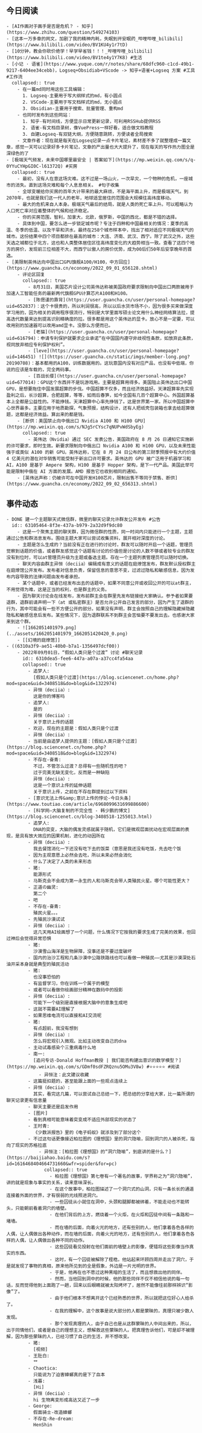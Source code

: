 ## 今日阅读
	- [AI作画对于画手是否是危机？ - 知乎](https://www.zhihu.com/question/549274103)
	- [这本一万多章的网文，加剧了我的精神内耗，失眠到开安眠药_哔哩哔哩_bilibili](https://www.bilibili.com/video/BV1KU4y1r7tD)
	- [10分钟，教会你砍价绝学！早学早省钱！！！_哔哩哔哩_bilibili](https://www.bilibili.com/video/BV1te4y1Y7K8) #生活
	- [小记 · 语雀](https://www.yuque.com/r/notes/share/68dfc960-c1cd-49b1-9217-6404ee34cebb)，Logseq+Obsidiab+VScode -> 知乎+语雀+Logseq 方案 #工具 #工作流
	  collapsed:: true
		- 在一篇md同时用这些工具编辑：
		  1. Logseq-主要用于写大纲样式的md，有小圆点
		  2. VSCode-主要用于写文档样式的md，无小圆点
		  3. Obsidian-主要用于搜索、批量管理、重构md
		- 也同时发布到这些网站：
		  1. 知乎-有时间线，方便显示日常更新记录，可利用RSSHub提供RSS
		  2. 语雀-有文档目录树，像VuePress一样好看，适合做文档教程
		  3. 自建Logseq-有双链大纲，方便随意跳转，方便读者全局搜索
		- 文章作者：现在就是每天在Logseq记录一点卡片笔记，素材差不多了就整理成一篇文章，感觉一天可以记录好多卡片笔记，文章的产出量也大大提升了，现在每天的写作热力图全是深绿色的了
	- [极端天气频发，未来中国哪里最安全 | 答案如下](https://mp.weixin.qq.com/s/q-0YYuCYHpGI0C-l61372Q) #买房
	  collapsed:: true
		- 最初，没有人在意这场灾难。这不过是一场山火，一次旱灾，一个物种的危机，一座城市的消失。直到这场灾难和每个人息息相关。 #句子收集
		- 全球变暖给你买房的百年大计带来的最大麻烦，不是海平面上升，而是极端天气。到2070年，也就是我们这一代人的老年，地球适宜居住的范围会大规模往高纬度移动。
		- 最大的危机来自人本身。极端天气最后的结局，就是人类的死亡率上升。可以粗略认为人口死亡率对应着整体的气候和经济稳定。
		- 你的买房范围，智利，加拿大，北欧，俄罗斯，中国的西北，都是不错的选择。
		- 具体到中国，要怎么进一步锁定城市呢？专注于四种和中国最相关的情况：夏季的高温、冬季的低温、以及干旱和洪水，最终在258个城市样本中，找出了相对适应不同极端天气的城市。这份结果中四个项目都排在最高的城市：大连、济南、武汉、西宁。除了武汉之外，这些天选之城都位于北方，这也和人类整体居住区往高纬度变化的大趋势相当一致。查看了这四个地方的房价，发现前三位相差不大，而西宁以傲人的房价优势，成为00后们50年后安享晚年的首选。
	- [美限制英伟达向中国出口GPU旗舰A100/H100，中方回应](https://www.guancha.cn/economy/2022_09_01_656128.shtml)
		- 评论区回复
		  collapsed:: true
			- 8月31日，美国芯片设计公司英伟达称被美国政府要求限制向中国出口两款被用于加速人工智能任务的最新两代旗舰GPU计算芯片A100和H100。
			- [陈偲谨的靠背](https://user.guancha.cn/user/personal-homepage?uid=652837)：这个卡很贵的，所以利润很高，所以以后水货市场不小，因为很多买来做深度学习用的，因为相关的调用程序很流行，特别是大学里面写硕士论文用什么神经网络算法拉，提高迭代数量来达到提高识别精确度的拉。很多都是用这个英伟达的显卡。放心不是一定要，可以改用别的加速器可以改用amd显卡。没那么方便而已。
			- [老猫](https://user.guancha.cn/user/personal-homepage?uid=616794)：申请专利保护就要求企业承诺“在中国国内遵守非歧视性条款，如放弃此条款，视同放弃相应专利保护权利”。
			- [leve](https://user.guancha.cn/user/personal-homepage?uid=146451) ![](https://user.guancha.cn/static/imgs/member-long.png?20190708)：基本都用的A100，训练数据用的。这玩意国内没有对应产品，也没有中低端，你说的应该是车载的，完全两码事。
			- [百战长缨](https://user.guancha.cn/user/personal-homepage?uid=677014)：GPU这个东西并不是玩游戏用。主要是超算用得多。美国阻止英伟达出口中国GPU，是想要拖住中国发展超算的步伐。中国超算不仅多，而且经济效益好。天津超算率先实现盈利之后，长沙超算，合肥超算，等等，如雨后春笋，如今全国有几百个超算中心。外国超算基本上全都是公益性的。不能挣钱。天津超算中心率先挣钱了。这是世界第一家。所以中国超算中心世界最多。主要应用于地质勘探，气象预报，结构设计，还有人把纸壳包装箱也拿去给超算做题，这都是经济效益。算出来的都是钱。
		- [断供：美国禁止向中俄出口 Nvidia A100 和 H100 GPU](https://mp.weixin.qq.com/s/NJg5rCYsc7qNUPvWdSbyEg)
		  collapsed:: true
			- 英伟达（Nvidia）通过 SEC 发表公告，美国政府在 8 月 26 日通知它实施新的许可要求，即时生效。新要求限制向中俄出口 Nvidia A100 和 H100 GPU，以及未来性能强于或类似 A100 的新 GPU。英伟达称，它在 8 月 24 日公布的第三财季预报中有大约价值 4 亿美元的潜在对华销售可能受制于新出口许可要求。英伟达的 GPU 被广泛用于机器学习和 AI，A100 是基于 Ampere 架构，H100 是基于 Hopper 架构，是下一代产品。美国此举可能是限制中俄在 AI 方面的发展。AMD 报告它也收到相同的通知。
		- [英伟达声称：仍被许可在中国开发H100芯片，限制出售不等同于禁售、断供](https://www.guancha.cn/economy/2022_09_02_656313.shtml)
## 事件动态
	- DONE 建一个主题聊天式微信群，微里的聊天记录允许群友公开发布 #公告
	  id:: 63105464-8f3e-437a-b979-2a32d9f9dc80
		- 这是一个聚焦主题的聊天群，因为微信群的性质，同一时间内只能进行一个主题，主题通过公告和群消息发布。围绕主题大家可以尝试收集资料，展开相对深度的讨论。
		- 主题是怎么生成的？当前没有正在进行的讨论时，群友可以随时开启一个话题，管理员觉察到话题的价值，或者群友感觉这个话题有讨论的价值但是讨论的人数不够或者较专业的群友没有到位时，可以at管理员升级为主题或备选主题。存在一个主题列表管理员可以随时切换。
		- 聊天内容由群主异恒（deciia）编辑成有意义的话题在庭燎馆发布，群友默认授权群主在庭燎馆公开发布。发布者对信息负责，保留信息的意思不变，过滤过隐私和敏感信息，因为发布内容导致的法律问题由发布者承担。
		- 某个话题中，或者已经发布出去的话题中，如果不同意公开或收回公开的可以at群主，不用觉得为难，这是正当的权利，也是群主的义务。
		- 因为聊天讨论会在线发布，发布前群主会在群里先发布链接给大家确认。参予者如果要退群，退群前请声明一下（at 或私密群主）是否允许公开自己发言的部分，因为产生了退群的行为，其中可能会有一些不方便公开的部分。如果没有声明，群主会按照自己的理解隐藏掉隐藏隐私和敏感信息后发布。某些情况下，因为退群联系不到群主会苦恼要不要发出去。也感谢大家来到这个群。
		- ![1662051401979.png](../assets/1662051401979_1662051420420_0.png)
		- [[幻境的庭燎馆]]
	- ((6310a3f9-ae51-40b0-b7a1-1356497dcf00))
		- 2022年09月01日，“假如人类只是个过渡” 讨论 #聊天记录
		  id:: 6310dea5-fee6-447a-a07a-a37cc4fa54aa
		  collapsed:: true
			- 追梦人:
			  [假如人类只是个过渡](https://blog.sciencenet.cn/home.php?mod=space&uid=3408518&do=blog&id=1322974)
			- 异恒（deciia）:
			  这是你的博客吗
			- 追梦人:
			  是的
			- 异恒（deciia）:
			  关于意识上传的话题
			- 欢迎，现在的主题是：假如人类只是个过渡
			- 异恒（deciia）:
			- 当前是由追梦人提供的主题：[假如人类只是个过渡](https://blog.sciencenet.cn/home.php?mod=space&uid=3408518&do=blog&id=1322974)
			- 不存在-奋青:
			  不过，不管怎么过渡？总得有一些随机性的吧？
			  过于完美无缺无变化，反而是一种缺陷
			  异恒（deciia）:
			  这是一个意识上传的延伸话题
			  关于意识上传，之前在不存在群提到过以下资料
			- [意识无法上传&amp;意识上传的悖论-今日头条](https://www.toutiao.com/article/6968099631699886600)
			- [科学网—大脑复制的不完全性 - 韩少鹏的博文](https://blog.sciencenet.cn/blog-3408518-1255013.html)
			- 追梦人:
			  DNA的突变，大脑的偶发灵感就属于随机，它们是微观层面扰动在宏观层面的表现，是具有放大效应的因果机制，进化的动因所在
			- 异恒（deciia）:
			  我去餐馆消化一下还没有吃下去的饭菜（意思是我还没有吃饭，先去吃个饭
			- 因为主观意愿上必然会去吃，所以未来必然会消化
			- 什么了决定了人类的未来形态
			- 猪:
			  能源形式
			- 马斯克会不会成为第一永生的人和马斯克会带人类殖民火星。哪个可能性更大？
			- 正道の幽灵:
			  第二个
			- 吧
			- 不存在-奋青:
			  殖民火星。。。
			- 先殖民沙漠试试
			- 异恒（deciia）:
			  这几天用AI绘画想了一个问题，什么情况下它按我的要求生成了完美的效果，但回过神后会觉得异常恐惧
			- 猪:
			  沙漠雪山海洋是生物屏障，没事还是不要过度破坏
			- 国内的治沙工程和几条沙漠中公路铁路线也可以看做一种殖民——尤其是沙漠深处石油开采本身就是典型的殖民活动
			- 猪:
			  也没事恐怕的
			- 有监督学习，你在训练一个属于的模型
			- 或者可以看做你绘画部分精神在数码中的投影
			- 异恒（deciia）:
			  可能下一个级别是直接根据大脑中的意象生成吧
			- 这就不需要AI理解了
			- 如果思维电流可以直接和AI交流呢
			- 猪:
			  有点超前，我没有想到
			- 异恒（deciia）:
			  怎么将宏观引入微观。比如主动改变自己的dna
			- 主动试毒感染个三重病毒什么地
			- 南一:
			  [追问专访·Donald Hoffman教授 | 我们能否构建出意识的数学模型？](https://mp.weixin.qq.com/s/GDmf0sdFZRQznu5OMu3V8w) #⭐️⭐️⭐️⭐️⭐️ #阅读
				- 异恒注：此文建议收藏
			- 这篇挺扣题的，甚至能跟上面的一些观点连续上
			- 异恒（deciia）:
			  其实，看完这几篇，可以尝试自己总结一下，把总结的分享给大家，比一篇所谓的聊天记录更有信息量
			- 聊天主要还是启发作用
			- [图片]
			- 看到真相可能意味着突变成不适应外部现实的状态了
			- 王时青:
			  《少数派报告》里的《电子蚂蚁》就涉及到了部分这个
			- 不过这句话更像接近柏拉图的《理想国》里的洞穴隐喻，回到洞穴的人被杀死，指向了现实的苏格拉底
				- 异恒注：[柏拉图《理想国》的“洞穴隐喻”，到底讲的是什么？](https://baijiahao.baidu.com/s?id=1616468404664731660&wfr=spider&for=pc)
				  collapsed:: true
					- 柏拉图《理想国》第七卷有一个著名的故事，学界称之为“洞穴隐喻”，讲的就是现象与事实的关系，读来意味深长。
					- 在这个故事中，柏拉图描述了一个洞穴式的山洞，只有一条长长的通道连接着外面的世界，才有很弱的光线照进洞穴。
					- 一些囚徒从小就住在洞中，头颈和腿脚都被绑着，不能走动也不能转头，只能朝前看着洞穴的墙壁。
					- 在他们背后的上方，燃烧着一个火炬，在火炬和囚徒中间有一条路和一堵墙。
					- 而在墙的后面，向着火光的地方，还有些别的人，他们拿着各色各样的人偶，让人偶做出各种动作，而在墙的后面，向着火光的地方，还有些别的人，他们拿着各色各样的人偶，让人偶做出各种不同的动作。
					- 这些囚徒看见投射在他们面前的墙壁上的影像，便错将这些影像当作真实的东西。
					- 这时，有一个囚徒被解除了桎梏，他站起来环顾四周并走出了洞穴，于是就发现了事物的真相，原来他所见到的全是假象，外边是一片光明的世界。
					- 于是，他再在也不愿过这种黑暗的生活了，而且想救出他的同伴。
					- 然而，当他回到洞中的时候，他的那些同伴不仅不相信他说的每一句话，反而觉得他到上面跑了一趟，回来以后眼睛就被太阳烤坏了，居然不能像往前那样辨识“影像”了。
					- 由于他们根本不想离开这个已经熟悉的世界，所以就把这位好心人给杀了。
					- 在我的理解中，这个故事是说大部分的人都是蒙昧的，真理只被少数人发现。
					- 那个发现真理的人，由于自己也是从这群蒙昧的人中间出来的，所以，出于同情他们，或者是自己的理想主义，想解救这些蒙昧的人。把真理告诉他们，可是却不被理解，因为那些蒙昧的人，已经习惯了自己的生活，并不想改变。
			- 猪:
			  [视频]
			- 王肚白:
			  艹
			- Chaotica:
			  只能说为了迫害蟑螂真的是下了血本
			- 浅暮:
			  [Hi]
			- 异恒（deciia）:
			  hi 生物离变形成高达又近了一步
			- George:
			  假面骑士-改造蟑螂
			- 不存在-Re-dream:
			  HenShin